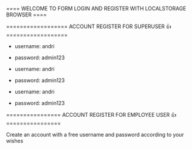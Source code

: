 ==== WELCOME TO FORM LOGIN AND REGISTER WITH LOCALSTORAGE BROWSER ====

================== ACCOUNT REGISTER FOR SUPERUSER 👍 ==================
- username: andri
- password: admin123

- username: andri
- password: admin123

- username: andri
- password: admin123

================ ACCOUNT REGISTER FOR EMPLOYEE USER 👍 ================

Create an account with a free username and password according to your wishes

